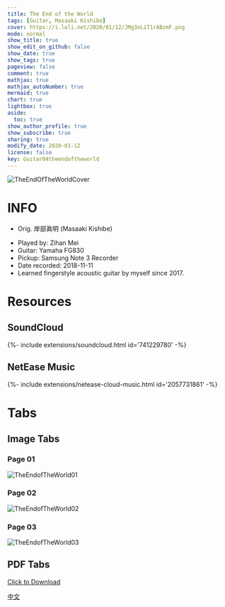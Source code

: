 ```yaml
---
title: The End of the World
tags: [Guitar, Masaaki Kishibe]
cover: https://i.loli.net/2020/01/12/JMg3oLiT1rABzmF.png
mode: normal
show_title: true
show_edit_on_github: false
show_date: true
show_tags: true
pageview: false
comment: true
mathjax: true
mathjax_autoNumber: true
mermaid: true
chart: true
lightbox: true
aside:
  toc: true
show_author_profile: true
show_subscribe: true
sharing: true
modify_date: 2020-01-12
license: false
key: Guitar04theendoftheworld
---
```


![TheEndOfTheWorldCover](https://i.loli.net/2020/01/12/JMg3oLiT1rABzmF.png)

# INFO
* Orig. 岸部眞明 (Masaaki Kishibe)
<!--more-->
* Played by: Zihan Mei
* Guitar: Yamaha FG830
* Pickup: Samsung Note 3 Recorder
* Date recorded: 2018-11-11
* Learned fingerstyle acoustic guitar by myself since 2017.

# Resources
## SoundCloud
<div>{%- include extensions/soundcloud.html id='741229780' -%}</div>

## NetEase Music
<div>{%- include extensions/netease-cloud-music.html id='2057731861' -%}</div>

# Tabs
## Image Tabs
### Page 01

![TheEndofTheWorld01](https://i.loli.net/2020/01/12/ySktBVRZIAlqFYc.jpg)

### Page 02

![TheEndofTheWorld02](https://i.loli.net/2020/01/12/ZbxCYNpycsatMlH.jpg)

### Page 03

![TheEndofTheWorld03](https://i.loli.net/2020/01/12/nl7G4pH95vbqFhs.jpg)

## PDF Tabs

[Click to Download](../assets/images/guitar/2018-11-11theendoftheworld/TheEndofTheWorld.pdf)

[中文](../zh/2018-11-11-the-end-of-the-world-zh.html)